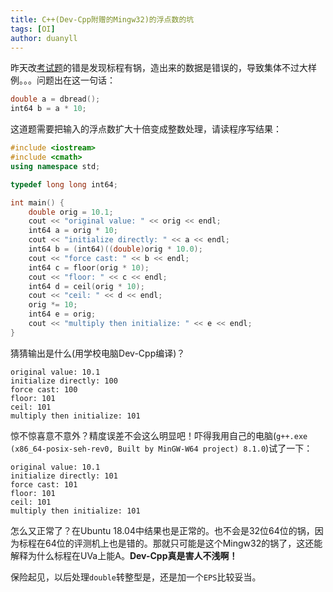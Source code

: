 ```yaml
---
title: C++(Dev-Cpp附赠的Mingw32)的浮点数的坑
tags: [OI]
author: duanyll
---
```


昨天改[考试题](/source/_posts/oi/2019-5-21-UVa-11768.md)的错是发现标程有锅，造出来的数据是错误的，导致集体不过大样例。。。问题出在这一句话：

```cpp
double a = dbread();
int64 b = a * 10;
```

这道题需要把输入的浮点数扩大十倍变成整数处理，请读程序写结果：

```cpp
#include <iostream>
#include <cmath>
using namespace std;

typedef long long int64;

int main() {
    double orig = 10.1;
    cout << "original value: " << orig << endl;
    int64 a = orig * 10;
    cout << "initialize directly: " << a << endl;
    int64 b = (int64)((double)orig * 10.0);
    cout << "force cast: " << b << endl;
    int64 c = floor(orig * 10);
    cout << "floor: " << c << endl;
    int64 d = ceil(orig * 10);
    cout << "ceil: " << d << endl;
    orig *= 10;
    int64 e = orig;
    cout << "multiply then initialize: " << e << endl;
}
```

猜猜输出是什么(用学校电脑Dev-Cpp编译)？

```
original value: 10.1
initialize directly: 100
force cast: 100
floor: 101
ceil: 101
multiply then initialize: 101
```

惊不惊喜意不意外？精度误差不会这么明显吧！吓得我用自己的电脑(`g++.exe (x86_64-posix-seh-rev0, Built by MinGW-W64 project) 8.1.0`)试了一下：

```
original value: 10.1
initialize directly: 101
force cast: 101
floor: 101
ceil: 101
multiply then initialize: 101
```

怎么又正常了？在Ubuntu 18.04中结果也是正常的。也不会是32位64位的锅，因为标程在64位的评测机上也是错的。那就只可能是这个Mingw32的锅了，这还能解释为什么标程在UVa上能A。**Dev-Cpp真是害人不浅啊！**

保险起见，以后处理`double`转整型是，还是加一个`EPS`比较妥当。